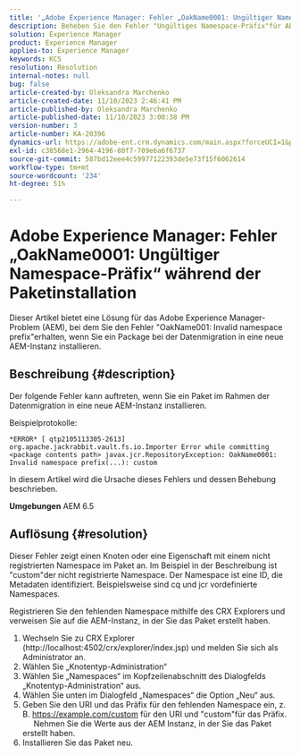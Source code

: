 ```yaml
---
title: '„Adobe Experience Manager: Fehler „OakName0001: Ungültiger Namespace-Präfix“ während der Paketinstallation“'
description: Beheben Sie den Fehler "Ungültiges Namespace-Präfix"für AEM
solution: Experience Manager
product: Experience Manager
applies-to: Experience Manager
keywords: KCS
resolution: Resolution
internal-notes: null
bug: false
article-created-by: Oleksandra Marchenko
article-created-date: 11/10/2023 2:46:41 PM
article-published-by: Oleksandra Marchenko
article-published-date: 11/10/2023 3:00:38 PM
version-number: 3
article-number: KA-20396
dynamics-url: https://adobe-ent.crm.dynamics.com/main.aspx?forceUCI=1&pagetype=entityrecord&etn=knowledgearticle&id=76fa5df0-d77f-ee11-8179-6045bd006149
exl-id: c38568e1-2964-4196-80f7-709e6a6f6737
source-git-commit: 587bd12eee4c59977122393de5e73f15f6062614
workflow-type: tm+mt
source-wordcount: '234'
ht-degree: 51%

---
```


# Adobe Experience Manager: Fehler „OakName0001: Ungültiger Namespace-Präfix“ während der Paketinstallation


Dieser Artikel bietet eine Lösung für das Adobe Experience Manager-Problem (AEM), bei dem Sie den Fehler &quot;OakName001: Invalid namespace prefix&quot;erhalten, wenn Sie ein Package bei der Datenmigration in eine neue AEM-Instanz installieren.

## Beschreibung {#description}


Der folgende Fehler kann auftreten, wenn Sie ein Paket im Rahmen der Datenmigration in eine neue AEM-Instanz installieren.

Beispielprotokolle:


```
*ERROR* [ qtp2105113305-2613]  org.apache.jackrabbit.vault.fs.io.Importer Error while committing <package contents path> javax.jcr.RepositoryException: OakName0001: Invalid namespace prefix(...): custom
```




In diesem Artikel wird die Ursache dieses Fehlers und dessen Behebung beschrieben.

<b>Umgebungen</b>
AEM 6.5


## Auflösung {#resolution}


Dieser Fehler zeigt einen Knoten oder eine Eigenschaft mit einem nicht registrierten Namespace im Paket an.
Im Beispiel in der Beschreibung ist &quot;custom&quot;der nicht registrierte Namespace.
Der Namespace ist eine ID, die Metadaten identifiziert. Beispielsweise sind cq und jcr vordefinierte Namespaces.

Registrieren Sie den fehlenden Namespace mithilfe des CRX Explorers und verweisen Sie auf die AEM-Instanz, in der Sie das Paket erstellt haben.

1. Wechseln Sie zu CRX Explorer (http://localhost:4502/crx/explorer/index.jsp) und melden Sie sich als Administrator an.
2. Wählen Sie „Knotentyp-Administration“
3. Wählen Sie „Namespaces“ im Kopfzeilenabschnitt des Dialogfelds „Knotentyp-Administration“ aus.
4. Wählen Sie unten im Dialogfeld „Namespaces“ die Option „Neu“ aus.
5. Geben Sie den URI und das Präfix für den fehlenden Namespace ein, z. B. https://example.com/custom für den URI und &quot;custom&quot;für das Präfix.
     Nehmen Sie die Werte aus der AEM Instanz, in der Sie das Paket erstellt haben.
6. Installieren Sie das Paket neu.
